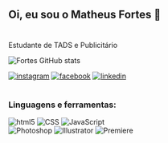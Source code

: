 ## Oi, eu sou o Matheus Fortes 👋
#
Estudante de TADS e Publicitário

![Fortes GitHub stats](https://github-readme-stats.vercel.app/api?username=seufortes&show_icons=true&theme=tokyonight)

[![instagram](https://img.shields.io/badge/Instagram-E4405F?style=for-the-badge&logo=instagram&logoColor=white)](https://www.instagram.com/seufortes/) [![facebook](https://img.shields.io/badge/Facebook-1877F2?style=for-the-badge&logo=facebook&logoColor=white)](https://www.facebook.com/matheus.fortes.16/) [![linkedin](https://img.shields.io/badge/LinkedIn-0077B5?style=for-the-badge&logo=linkedin&logoColor=white)](https://www.facebook.com/matheus.fortes.16/)
#
### Linguagens e ferramentas:
<div style="display: inline_block">
    <img align="center "alt="html5" src="https://img.shields.io/badge/HTML5-E34F26?style=for-the-badge&logo=html5&logoColor=white"> <img align="center "alt="CSS" src="https://img.shields.io/badge/CSS-239120?&style=for-the-badge&logo=css3&logoColor=white"> <img align="center "alt="JavaScript" src="https://img.shields.io/badge/JavaScript-F7DF1E?style=for-the-badge&logo=javascript&logoColor=black">
</div>
<div style="display: inline_block">
    <img align="center "alt="Photoshop" src="https://aleen42.github.io/badges/src/photoshop.svg"> <img align="center "alt="Illustrator" src="https://aleen42.github.io/badges/src/illustrator.svg"> <img align="center "alt="Premiere" src="https://aleen42.github.io/badges/src/premiere.svg">
</div>

